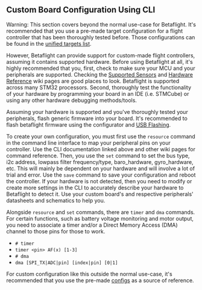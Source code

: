 ## Custom Board Configuration Using CLI

Warning: This section covers beyond the normal use-case for Betaflight. It's recommended that you use a pre-made target configuration for a flight controller that has been thoroughly tested before. Those configurations can be found in the [unified targets list](https://github.com/betaflight/unified-targets/tree/master/configs/default).

However, Betaflight can provide support for custom-made flight controllers, assuming it contains supported hardware. Before using Betaflight at all, it's highly recommended that you, first, check to make sure your MCU and your peripherals are supported. Checking the [Supported Sensors](../archive/Supported-Sensors) and [Hardware Reference](../archive/Hardware-Reference) wiki pages are good places to look. Betaflight is supported across many STM32 processors. Second, thoroughly test the functionality of your hardware by programming your board in an IDE (i.e. STMCube) or using any other hardware debugging methods/tools.

Assuming your hardware is supported and you've thoroughly tested your peripherals, flash generic firmware into your board. It's recommended to flash betaflight firmware using the configurator and [USB Flashing](../development/USB%20Flashing.md).

To create your own configuration, you must first use the `resource` command in the command line interface to map your peripheral pins on your controller. Use the CLI documentation linked above and other wiki pages for command reference. Then, you use the `set` command to set the bus type, i2c address, lowpass filter frequency/type, baro_hardware, gyro_hardware, etc. This will mainly be dependent on your hardware and will involve a lot of trial and error. Use the `save` command to save your configuration and reboot the controller. If your hardware is not detected, then you need to modify or create more settings in the CLI to accurately describe your hardware to Betaflight to detect it. Use your custom board's and respective peripherals' datasheets and schematics to help you.

Alongside `resource` and `set` commands, there are `timer` and `dma` commands. For certain functions, such as battery voltage monitoring and motor output, you need to associate a timer and/or a Direct Memory Access (DMA) channel to those pins for those to work.

- `# timer`
- `timer <pin> AF(x) [1-3]`
- `# dma`
- `dma [SPI_TX|ADC|pin] [index|pin] [0|1]`

For custom configuration like this outside the normal use-case, it's recommended that you use the pre-made [configs](https://github.com/betaflight/unified-targets/tree/master/configs/default) as a source of reference.
